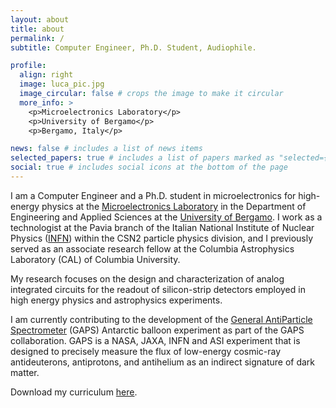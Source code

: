```yaml
---
layout: about
title: about
permalink: /
subtitle: Computer Engineer, Ph.D. Student, Audiophile.

profile:
  align: right
  image: luca_pic.jpg
  image_circular: false # crops the image to make it circular
  more_info: >
    <p>Microelectronics Laboratory</p>
    <p>University of Bergamo</p>
    <p>Bergamo, Italy</p>

news: false # includes a list of news items
selected_papers: true # includes a list of papers marked as "selected={true}"
social: true # includes social icons at the bottom of the page
---
```


I am a Computer Engineer and a Ph.D. student in microelectronics for high-energy physics at the [Microelectronics Laboratory](https://microlab-unibg.it/#/home) in the Department of Engineering and Applied Sciences at the [University of Bergamo](https://en.unibg.it/). I work as a technologist at the Pavia branch of the Italian National Institute of Nuclear Physics ([INFN](https://home.infn.it/en/)) within the CSN2 particle physics division, and I previously served as an associate research fellow at the Columbia Astrophysics Laboratory (CAL) of Columbia University.

My research focuses on the design and characterization of analog integrated circuits for the readout of silicon-strip detectors employed in high energy physics and astrophysics experiments.

I am currently contributing to the development of the [General AntiParticle Spectrometer](https://gaps1.astro.ucla.edu/gaps/index.html) (GAPS) Antarctic balloon experiment as part of the GAPS collaboration. GAPS is a NASA, JAXA, INFN and ASI experiment that is designed to precisely measure the flux of low-energy cosmic-ray antideuterons, antiprotons, and antihelium as an indirect signature of dark matter.

Download my curriculum [here](https://lucaghislo.github.io/assets/pdf/cv_luca_ghislotti.pdf).